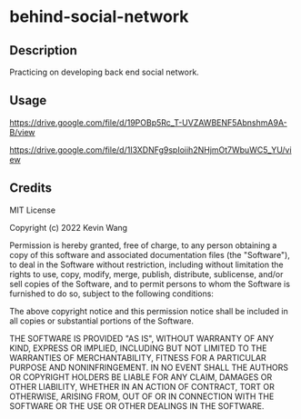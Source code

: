 # behind-social-network

## Description

Practicing on developing back end social network.

## Usage

https://drive.google.com/file/d/19POBp5Rc_T-UVZAWBENF5AbnshmA9A-B/view

https://drive.google.com/file/d/1I3XDNFg9spIoiih2NHjmOt7WbuWC5_YU/view

## Credits

MIT License

Copyright (c) 2022 Kevin Wang

Permission is hereby granted, free of charge, to any person obtaining a copy of this software and associated documentation files (the "Software"), to deal in the Software without restriction, including without limitation the rights to use, copy, modify, merge, publish, distribute, sublicense, and/or sell copies of the Software, and to permit persons to whom the Software is furnished to do so, subject to the following conditions:

The above copyright notice and this permission notice shall be included in all copies or substantial portions of the Software.

THE SOFTWARE IS PROVIDED "AS IS", WITHOUT WARRANTY OF ANY KIND, EXPRESS OR IMPLIED, INCLUDING BUT NOT LIMITED TO THE WARRANTIES OF MERCHANTABILITY, FITNESS FOR A PARTICULAR PURPOSE AND NONINFRINGEMENT. IN NO EVENT SHALL THE AUTHORS OR COPYRIGHT HOLDERS BE LIABLE FOR ANY CLAIM, DAMAGES OR OTHER LIABILITY, WHETHER IN AN ACTION OF CONTRACT, TORT OR OTHERWISE, ARISING FROM, OUT OF OR IN CONNECTION WITH THE SOFTWARE OR THE USE OR OTHER DEALINGS IN THE SOFTWARE.
